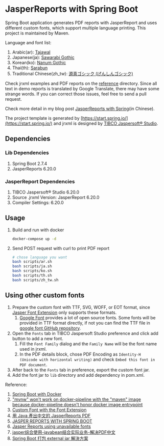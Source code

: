 # JasperReports with Spring Boot

Spring Boot application generates PDF reports with JasperReport and uses different custom fonts, which support multiple language printing. This project is maintained by Maven.

Language and font list:

1. Arabic(ar): [Tajawal](https://fonts.google.com/specimen/Tajawal)
2. Japanese(ja): [Sawarabi Gothic](https://fonts.google.com/specimen/Sawarabi+Gothic)
3. Korean(ko): [Nanum Gothic](https://fonts.google.com/specimen/Nanum+Gothic)
4. Thai(th): [Sarabun](https://fonts.google.com/specimen/Sarabun)
5. Traditional Chinese(zh_tw): [源真ゴシック (げんしんゴシック)](http://jikasei.me/font/genshin/)

Check jrxml examples and PDF reports on the [reference](./reference/) directory. Since all text in demo reports is translated by Google Translate, there may have some strange words. If you can correct those issues, feel free to send a pull request.

Check more detail in my blog post [JasperReports with Spring](https://blueswen.github.io/blog/2020/11/29/jasperreports-with-spring/)(in Chinese).

The project template is generated by [https://start.spring.io/](https://start.spring.io/) and jrxml is designed by [TIBCO Jaspersoft® Studio](https://community.jaspersoft.com/project/jaspersoft-studio).

## Dependencies

### Lib Dependencies

1. Spring Boot 2.7.4
2. JasperReports 6.20.0

### JasperReport Dependencies

1. TIBCO Jaspersoft® Studio 6.20.0
2. Source .jrxml Version: JasperReport 6.20.0
3. Compiler Settings: 6.20.0

## Usage

1. Build and run with docker

    ```bash
    docker-compose up -d
    ```

2. Send POST request with curl to print PDF report

    ```bash
    # chose language you want
    bash scripts/ar.sh
    bash scripts/ja.sh
    bash scripts/ko.sh
    bash scripts/th.sh
    bash scripts/zh_tw.sh
    ```

## Using other custom fonts

1. Prepare the custom font with TTF, SVG, WOFF, or EOT format, since [Jasper Font Extension](https://community.jaspersoft.com/wiki/custom-font-font-extension) only supports these formats.
   1. [Google Font](https://fonts.google.com/) provides a lot of open source fonts. Some fonts will be provided in TTF format directly, if not you can find the TTF file in [google font GitHub repository](https://github.com/google/fonts/tree/main/ofl).
2. Open the `Fonts` tab in TIBCO Jaspersoft Studio preference and click add button to add a new font.
   1. Fill the `Font Family` dialog and the `Family Name` will be the font name used in jrxml.
   2. In the PDF details block, chose PDF Encoding as `Identity-H (Unicode with horizontal writing)` and check `Embed this font in PDF document`.
3. After back to the `Fonts` tab in preference, export the custom font jar.
4. Add the font jar to `lib` directory and add dependency in pom.xml.

Reference:

1. [Spring Boot with Docker](https://spring.io/guides/gs/spring-boot-docker/)
2. ["mvnw" won't work on docker-pipeline with the "maven" image because docker-pipeline doesn't honor docker image entrypoint](https://issues.jenkins.io/browse/JENKINS-47890)
3. [Custom Font with the Font Extension](https://community.jaspersoft.com/wiki/custom-font-font-extension)
4. [用 Java 產出中文的 JasperReports PDF](http://cw1057.blogspot.com/2012/10/java-jasperreports-pdf.html)
5. [JASPER REPORTS WITH SPRING BOOT](https://github.com/gauravbrills/jasperreportswithspringboot)
6. [Jasper Reports using unavailable fonts](http://poor-developer.blogspot.com/2017/02/jasper-reports-using-unavailable-fonts.html)
7. [jasper综合使用-javabean结合实际业务-解决PDF中文](https://blog.csdn.net/pspr2/article/details/78356835)
8. [Spring Boot 打包 external jar 解決方案](https://medium.com/@webber.cheng/spring-boot-%E6%89%93%E5%8C%85-external-jar-%E8%A7%A3%E6%B1%BA%E6%96%B9%E6%A1%88-292d6e800df5)
